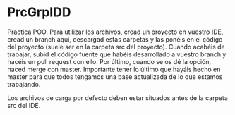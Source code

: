 # PrcGrpIDD
Práctica POO.
Para utilizar los archivos, cread un proyecto en vuestro IDE, cread un branch aquí, descargad estas carpetas y las ponéis en el código del proyecto (suele ser en la carpeta src del proyecto). Cuando acabéis de trabajar, subid el código fuente que habéis desarrollado a vuestro branch y hacéis un pull request con ello. Por último, cuando se os dé la opción, haced merge con master.
Importante tener lo último que hayáis hecho en master para que todos tengamos una base actualizada de lo que estamos trabajando.

Los archivos de carga por defecto deben estar situados antes de la carpeta src del IDE.
